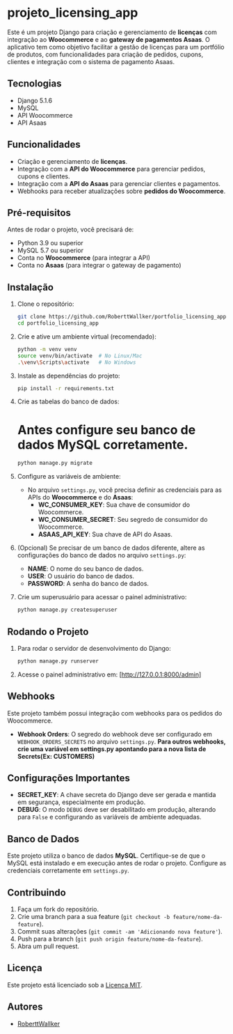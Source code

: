 # projeto_licensing_app

Este é um projeto Django para criação e gerenciamento de **licenças** com integração ao **Woocommerce** e ao **gateway de pagamentos Asaas**. O aplicativo tem como objetivo facilitar a gestão de licenças para um portfólio de produtos, com funcionalidades para criação de pedidos, cupons, clientes e integração com o sistema de pagamento Asaas.

## Tecnologias

- Django 5.1.6
- MySQL
- API Woocommerce
- API Asaas

## Funcionalidades

- Criação e gerenciamento de **licenças**.
- Integração com a **API do Woocommerce** para gerenciar pedidos, cupons e clientes.
- Integração com a **API do Asaas** para gerenciar clientes e pagamentos.
- Webhooks para receber atualizações sobre **pedidos do Woocommerce**.

## Pré-requisitos

Antes de rodar o projeto, você precisará de:

- Python 3.9 ou superior
- MySQL 5.7 ou superior
- Conta no **Woocommerce** (para integrar a API)
- Conta no **Asaas** (para integrar o gateway de pagamento)

## Instalação

1. Clone o repositório:
   ```bash
   git clone https://github.com/RoberttWallker/portfolio_licensing_app.git
   cd portfolio_licensing_app
   ```

2. Crie e ative um ambiente virtual (recomendado):
   ```bash
   python -m venv venv
   source venv/bin/activate  # No Linux/Mac
   .\venv\Scripts\activate   # No Windows
   ```

3. Instale as dependências do projeto:
   ```bash
   pip install -r requirements.txt
   ```

4. Crie as tabelas do banco de dados:
   # Antes configure seu banco de dados MySQL corretamente.
   ```bash
   python manage.py migrate
   ```

5. Configure as variáveis de ambiente:
   - No arquivo `settings.py`, você precisa definir as credenciais para as APIs do **Woocommerce** e do **Asaas**:
     - **WC_CONSUMER_KEY**: Sua chave de consumidor do Woocommerce.
     - **WC_CONSUMER_SECRET**: Seu segredo de consumidor do Woocommerce.
     - **ASAAS_API_KEY**: Sua chave de API do Asaas.
   
6. (Opcional) Se precisar de um banco de dados diferente, altere as configurações do banco de dados no arquivo `settings.py`:
   - **NAME**: O nome do seu banco de dados.
   - **USER**: O usuário do banco de dados.
   - **PASSWORD**: A senha do banco de dados.

7. Crie um superusuário para acessar o painel administrativo:
   ```bash
   python manage.py createsuperuser
   ```

## Rodando o Projeto

1. Para rodar o servidor de desenvolvimento do Django:
   ```bash
   python manage.py runserver
   ```

2. Acesse o painel administrativo em: [http://127.0.0.1:8000/admin]

## Webhooks

Este projeto também possui integração com webhooks para os pedidos do Woocommerce.

- **Webhook Orders**: O segredo do webhook deve ser configurado em `WEBHOOK_ORDERS_SECRETS` no arquivo `settings.py`.
  **Para outros webhooks, crie uma variável em settings.py apontando para a nova lista de Secrets(Ex: CUSTOMERS)**

## Configurações Importantes

- **SECRET_KEY**: A chave secreta do Django deve ser gerada e mantida em segurança, especialmente em produção.
- **DEBUG**: O modo `DEBUG` deve ser desabilitado em produção, alterando para `False` e configurando as variáveis de ambiente adequadas.

## Banco de Dados

Este projeto utiliza o banco de dados **MySQL**. Certifique-se de que o MySQL está instalado e em execução antes de rodar o projeto. Configure as credenciais corretamente em `settings.py`.

## Contribuindo

1. Faça um fork do repositório.
2. Crie uma branch para a sua feature (`git checkout -b feature/nome-da-feature`).
3. Commit suas alterações (`git commit -am 'Adicionando nova feature'`).
4. Push para a branch (`git push origin feature/nome-da-feature`).
5. Abra um pull request.

## Licença

Este projeto está licenciado sob a [Licença MIT](LICENSE).

## Autores

- [RoberttWallker](https://github.com/RoberttWallker)
